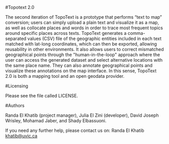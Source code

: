 #Topotext 2.0

The second iteration of TopoText is a prototype that performs “text to map” conversion; users can simply upload a plain text and visualize it as a map, as well as collocate places and words in order to trace most frequent topics around specific places across texts.  TopoText generates a comma-separated values (CSV) file of the geographic entities included in each text matched with lat-long coordinates, which can then be exported, allowing reusability in other environments. It also allows users to correct mismatched geographical points through the "human-in-the-loop" approach where the user can access the generated dataset and select alternative locations with the same place name. They can also annotate geographical points and visualize these annotations on the map interface. In this sense, TopoText 2.0 is both a mapping tool and an open geodata provider.


#Licensing

Please see the file called LICENSE.

#Authors

Randa El Khatib (project manager), Julia El Zini (developer), David Joseph Wrisley, Mohamad Jaber, and Shady Elbassuoni.

If you need any further help, please contact us on:
Randa El Khatib <khatib@uvic.ca>



